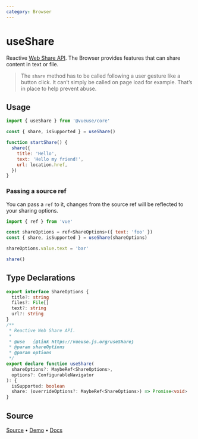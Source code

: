 ```yaml
---
category: Browser
---
```


# useShare

Reactive [Web Share API](https://developer.mozilla.org/en-US/docs/Web/API/Navigator/share). The Browser provides features that can share content in text or file.

> The `share` method has to be called following a user gesture like a button click. It can’t simply be called on page load for example. That’s in place to help prevent abuse.

## Usage

```js
import { useShare } from '@vueuse/core'

const { share, isSupported } = useShare()

function startShare() {
  share({
    title: 'Hello',
    text: 'Hello my friend!',
    url: location.href,
  })
}
```


### Passing a source ref

You can pass a `ref` to it, changes from the source ref will be reflected to your sharing options.

```js {7}
import { ref } from 'vue'

const shareOptions = ref<ShareOptions>({ text: 'foo' })
const { share, isSupported } = useShare(shareOptions)

shareOptions.value.text = 'bar'

share()
```



<!--FOOTER_STARTS-->
## Type Declarations

```typescript
export interface ShareOptions {
  title?: string
  files?: File[]
  text?: string
  url?: string
}
/**
 * Reactive Web Share API.
 *
 * @use   {@link https://vueuse.js.org/useShare}
 * @param shareOptions
 * @param options
 */
export declare function useShare(
  shareOptions?: MaybeRef<ShareOptions>,
  options?: ConfigurableNavigator
): {
  isSupported: boolean
  share: (overrideOptions?: MaybeRef<ShareOptions>) => Promise<void>
}
```

## Source

[Source](https://github.com/vueuse/vueuse/blob/master/packages/core/useShare/index.ts) • [Demo](https://github.com/vueuse/vueuse/blob/master/packages/core/useShare/demo.vue) • [Docs](https://github.com/vueuse/vueuse/blob/master/packages/core/useShare/index.md)


<!--FOOTER_ENDS-->